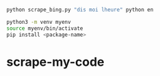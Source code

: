 

```bash
python scrape_bing.py "dis moi lheure" python en
```
```bash
python3 -m venv myenv
source myenv/bin/activate
pip install <package-name>
```
# scrape-my-code
